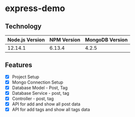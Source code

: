 # express-demo
## Technology

Node.js Version | NPM Version | MongoDB Version
------------ | -------------|------------
12.14.1 | 6.13.4 | 4.2.5

## Features
- [x] Project Setup
- [x] Mongo  Connection Setup
- [x] Database Model - Post, Tag
- [x] Database Service - post, tag
- [x] Controller - post, tag
- [x] API for add and show all post data
- [x] API for add tags and show all tags data
